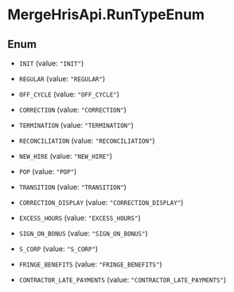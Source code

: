 # MergeHrisApi.RunTypeEnum

## Enum


* `INIT` (value: `"INIT"`)

* `REGULAR` (value: `"REGULAR"`)

* `OFF_CYCLE` (value: `"OFF_CYCLE"`)

* `CORRECTION` (value: `"CORRECTION"`)

* `TERMINATION` (value: `"TERMINATION"`)

* `RECONCILIATION` (value: `"RECONCILIATION"`)

* `NEW_HIRE` (value: `"NEW_HIRE"`)

* `POP` (value: `"POP"`)

* `TRANSITION` (value: `"TRANSITION"`)

* `CORRECTION_DISPLAY` (value: `"CORRECTION_DISPLAY"`)

* `EXCESS_HOURS` (value: `"EXCESS_HOURS"`)

* `SIGN_ON_BONUS` (value: `"SIGN_ON_BONUS"`)

* `S_CORP` (value: `"S_CORP"`)

* `FRINGE_BENEFITS` (value: `"FRINGE_BENEFITS"`)

* `CONTRACTOR_LATE_PAYMENTS` (value: `"CONTRACTOR_LATE_PAYMENTS"`)


